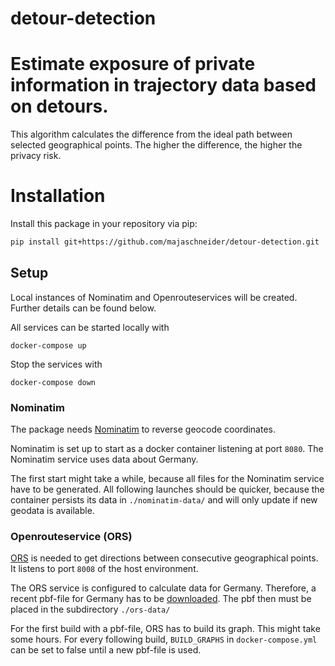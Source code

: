 # detour-detection

<h1>Estimate exposure of private information in trajectory data based on detours.</h1>
<p>This algorithm calculates the difference from the ideal path between
selected geographical points. The higher the difference, the higher the privacy risk.</p>

# Installation

Install this package in your repository via pip:
```bash
pip install git+https://github.com/majaschneider/detour-detection.git
```

## Setup

Local instances of Nominatim and Openrouteservices will be created. Further details can be found below.

All services can be started locally with

```
docker-compose up
```

Stop the services with

```
docker-compose down
```

### Nominatim

The package needs [Nominatim](https://github.com/osm-search/Nominatim) to reverse geocode coordinates.

Nominatim is set up to start as a docker container listening at port `8080`. The Nominatim service uses data about Germany.

The first start might take a while, because all files for the Nominatim service have to be generated. All following launches should be quicker, because the container persists its data in `./nominatim-data/` and will only update if new geodata is available.

### Openrouteservice (ORS)

[ORS](https://github.com/GIScience/openrouteservice) is needed to get directions between consecutive geographical points.
It listens to port `8008` of the host environment.

The ORS service is configured to calculate data for Germany. Therefore, a recent pbf-file for Germany has to be [downloaded](https://download.geofabrik.de/europe/germany-latest.osm.pbf).
The pbf then must be placed in the subdirectory `./ors-data/`

For the first build with a pbf-file, ORS has to build its graph. This might take some hours.
For every following build, `BUILD_GRAPHS` in `docker-compose.yml` can be set to false until a new pbf-file is used.
